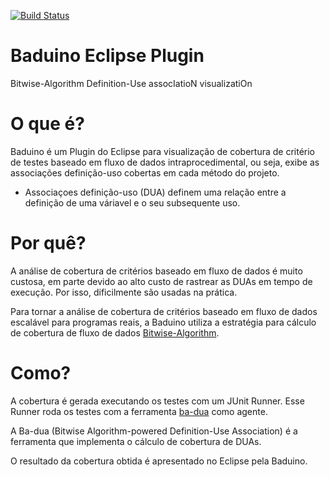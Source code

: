 [![Build Status](https://travis-ci.org/saeg/baduino.svg?branch=dev)](https://travis-ci.org/saeg/baduino)

# Baduino Eclipse Plugin
Bitwise-Algorithm Definition-Use assocIatioN visualizatiOn

# O que é?
Baduino é um Plugin do Eclipse para visualização de cobertura de critério de testes baseado em fluxo de dados intraprocedimental, ou seja, exibe as associações definição-uso cobertas em cada método do projeto.

* Associaçoes definição-uso (DUA) definem uma relação entre a definição de uma váriavel e o seu subsequente uso.

# Por quê?
A análise de cobertura de critérios baseado em fluxo de dados é muito custosa, em parte devido ao alto custo de rastrear as DUAs em tempo de execução. Por isso, dificilmente são usadas na prática. 

Para tornar a análise de cobertura de critérios baseado em fluxo de dados escalável para programas reais, a Baduino utiliza a estratégia para cálculo de cobertura de fluxo de dados [Bitwise-Algorithm](http://www.sciencedirect.com/science/article/pii/S0020019013000537).

# Como?
A cobertura é gerada executando os testes com um JUnit Runner. Esse Runner roda os testes com a ferramenta [ba-dua](https://github.com/saeg/ba-dua) como agente.

A Ba-dua (Bitwise Algorithm-powered Definition-Use Association) é a ferramenta que implementa o cálculo de cobertura de DUAs.

O resultado da cobertura obtida é apresentado no Eclipse pela Baduino.

